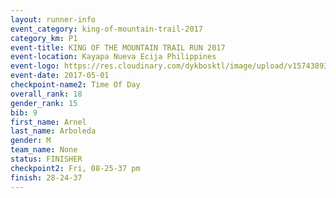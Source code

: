 ```yaml
---
layout: runner-info 
event_category: king-of-mountain-trail-2017 
category_km: P1 
event-title: KING OF THE MOUNTAIN TRAIL RUN 2017 
event-location: Kayapa Nueva Ecija Philippines 
event-logo: https://res.cloudinary.com/dykbosktl/image/upload/v1574389360/Logo/kotmnewlogo_t9vtqr.png 
event-date: 2017-05-01 
checkpoint-name2: Time Of Day 
overall_rank: 18
gender_rank: 15
bib: 9
first_name: Arnel
last_name: Arboleda
gender: M
team_name: None
status: FINISHER
checkpoint2: Fri, 08-25-37 pm
finish: 28-24-37
---
```

